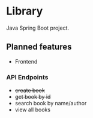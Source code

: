 # Library
Java Spring Boot project.

## Planned features

* Frontend

### API Endpoints
* ~~create book~~
* ~~get book by id~~
* search book by name/author
* view all books